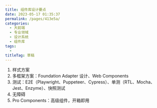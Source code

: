 ```yaml
---
title: 组件库设计要点
date: 2023-05-17 01:35:37
permalink: /pages/413e5a/
categories: 
  - 大前端
  - 专业领域
  - 设计系统
  - 组件库
tags: 
  - 
titleTag: 草稿
---
```

1. 样式方案
2. 多框架方案：Foundation Adapter 设计、Web Components
3. 测试：E2E（Playwright、Puppeteer、Cypress）、单测（RTL、Mocha、Jest、Enzyme）、快照测试
4. 无障碍
5. Pro Components：高级组件，开箱即用